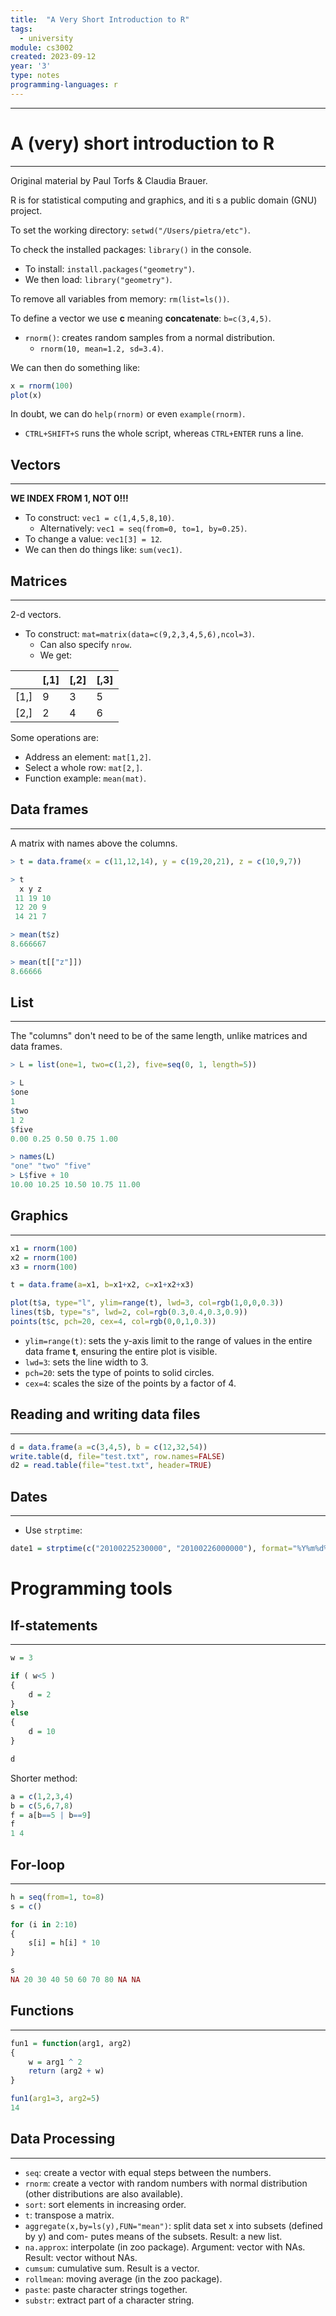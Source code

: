 ```yaml
---
title:  "A Very Short Introduction to R"
tags:
  - university
module: cs3002
created: 2023-09-12
year: '3'
type: notes
programming-languages: r
---
```

---
# A (very) short introduction to R
---
Original material by Paul Torfs & Claudia Brauer.

R is for statistical computing and graphics, and iti s a public domain (GNU) project.

To set the working directory: `setwd("/Users/pietra/etc")`.

To check the installed packages: `library()` in the console.
- To install: `install.packages("geometry")`.
- We then load: `library("geometry")`.

To remove all variables from memory: `rm(list=ls())`.

To define a vector we use **c** meaning **concatenate**: `b=c(3,4,5)`.

- `rnorm()`: creates random samples from a normal distribution.
    - `rnorm(10, mean=1.2, sd=3.4)`.

We can then do something like:

```r
x = rnorm(100)
plot(x)
```

In doubt, we can do `help(rnorm)` or even `example(rnorm)`.

- `CTRL+SHIFT+S` runs the whole script, whereas `CTRL+ENTER` runs a line.

## Vectors
---
**WE INDEX FROM 1, NOT 0!!!**

- To construct: `vec1 = c(1,4,5,8,10)`.
    - Alternatively: `vec1 = seq(from=0, to=1, by=0.25)`.
- To change a value: `vec1[3] = 12`.
- We can then do things like: `sum(vec1)`.

## Matrices
---
2-d vectors.

- To construct: `mat=matrix(data=c(9,2,3,4,5,6),ncol=3)`.
    - Can also specify `nrow`.
    - We get:

|        | \[,1\] | \[,2\] | \[,3\] |
| ------ | ------ | ------ | ------ |
| \[1,\] | 9      | 3      | 5      |
| \[2,\] | 2      | 4      | 6      | 

Some operations are: 
- Address an element: `mat[1,2]`.
- Select a whole row: `mat[2,]`.
- Function example: `mean(mat)`.

## Data frames
---
A matrix with names above the columns.

```r
> t = data.frame(x = c(11,12,14), y = c(19,20,21), z = c(10,9,7))

> t
  x y z
 11 19 10
 12 20 9
 14 21 7

> mean(t$z)
8.666667

> mean(t[["z"]])
8.66666
```

## List
---
The "columns" don't need to be of the same length, unlike matrices and data frames.

```r
> L = list(one=1, two=c(1,2), five=seq(0, 1, length=5))

> L
$one
1
$two
1 2
$five
0.00 0.25 0.50 0.75 1.00

> names(L)
"one" "two" "five"
> L$five + 10
10.00 10.25 10.50 10.75 11.00
```

## Graphics
---
```r
x1 = rnorm(100)
x2 = rnorm(100)
x3 = rnorm(100)

t = data.frame(a=x1, b=x1+x2, c=x1+x2+x3)

plot(t$a, type="l", ylim=range(t), lwd=3, col=rgb(1,0,0,0.3))
lines(t$b, type="s", lwd=2, col=rgb(0.3,0.4,0.3,0.9))
points(t$c, pch=20, cex=4, col=rgb(0,0,1,0.3))
```
- `ylim=range(t)`: sets the y-axis limit to the range of values in the entire data frame **t**, ensuring the entire plot is visible.
- `lwd=3`: sets the line width to 3.
- `pch=20`: sets the type of points to solid circles.
- `cex=4`: scales the size of the points by a factor of 4.

## Reading and writing data files
---
```r
d = data.frame(a =c(3,4,5), b = c(12,32,54))
write.table(d, file="test.txt", row.names=FALSE)
d2 = read.table(file="test.txt", header=TRUE)
```


## Dates
---
- Use `strptime`: 
```r
date1 = strptime(c("20100225230000", "20100226000000"), format="%Y%m%d%H%M%S")
```

# Programming tools
## If-statements
---
```r
w = 3

if ( w<5 ) 
{
    d = 2
}
else 
{
    d = 10
}

d
```

Shorter method:

```r
a = c(1,2,3,4)
b = c(5,6,7,8)
f = a[b==5 | b==9]
f
1 4
```

## For-loop
---
```r
h = seq(from=1, to=8)
s = c()

for (i in 2:10)
{
    s[i] = h[i] * 10
}

s
NA 20 30 40 50 60 70 80 NA NA
```

## Functions
---
```r
fun1 = function(arg1, arg2)
{
    w = arg1 ^ 2
    return (arg2 + w)
}

fun1(arg1=3, arg2=5)
14
```

## Data Processing
---
- `seq`: create a vector with equal steps between the numbers.
- `rnorm`: create a vector with random numbers with normal distribution (other distributions are also available).
- `sort`: sort elements in increasing order.
- `t`: transpose a matrix.
- `aggregate(x,by=ls(y),FUN="mean")`: split data set x into subsets (defined by y) and com- putes means of the subsets. Result: a new list.
- `na.approx`: interpolate (in zoo package). Argument: vector with NAs. Result: vector without NAs.
- `cumsum`: cumulative sum. Result is a vector.
- `rollmean`: moving average (in the zoo package).
- `paste`: paste character strings together.
- `substr`: extract part of a character string.
